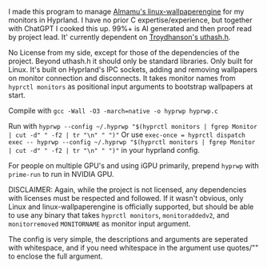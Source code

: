 I made this program to manage [Almamu's linux-wallpaperengine](https://github.com/Almamu/linux-wallpaperengine)
for my monitors in Hyprland. I have no prior C expertise/experience, but together with ChatGPT I cooked this up.
99%+ is AI generated and then proof read by project lead.
It' currently dependent on [Troydhanson's uthash.h](https://github.com/troydhanson/uthash).

No License from my side, except for those of the dependencies of the project.
Beyond uthash.h it should only be standard libraries. Only built for Linux.
It's built on Hyprland's IPC sockets, adding and removing wallpapers on monitor connection and disconnects.
It takes monitor names from ```hyprctl monitors``` as positional input arguments to bootstrap wallpapers at start.

Compile with ```gcc -Wall -O3 -march=native -o hyprwp hyprwp.c```

Run with ```hyprwp --config ~/.hyprwp "$(hyprctl monitors | fgrep Monitor | cut -d" " -f2 | tr "\n" " ")"```
Or use ```exec-once = hyprctl dispatch exec -- hyprwp --config ~/.hyprwp "$(hyprctl monitors | fgrep Monitor | cut -d" " -f2 | tr "\n" " ")"```
in your hyprland config.

For people on multiple GPU's and using iGPU primarily, prepend ```hyprwp``` with ```prime-run``` to run in NVIDIA GPU.


DISCLAIMER: Again, while the project is not licensed, any dependencies with licenses must be respected and followed.
If it wasn't obvious, only Linux and linux-wallpaperengine is officially supported,
but should be able to use any binary that takes
```hyprctl monitors```, ```monitoraddedv2```, and ```monitorremoved``` ```MONITORNAME``` as monitor input argument.

The config is very simple, the descriptions and arguments are seperated with whitespace, and if you need whitespace
in the argument use quotes/"" to enclose the full argument.
